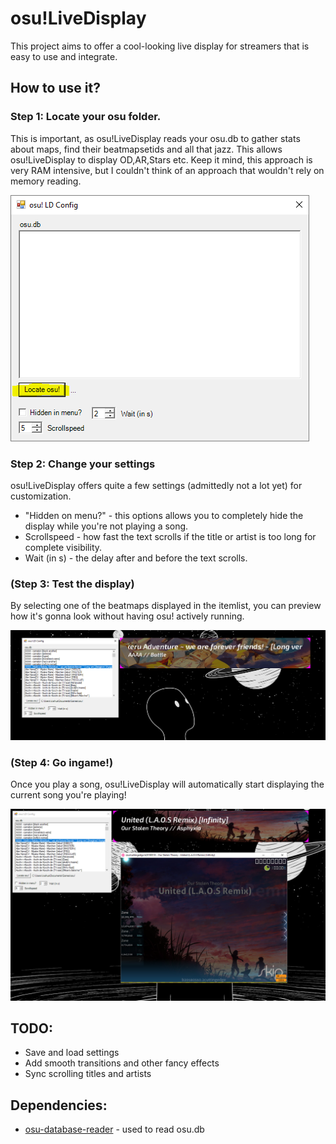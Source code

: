 # osu!LiveDisplay

This project aims to offer a cool-looking live display for streamers that is easy to use and integrate.

## How to use it?
### Step 1: Locate your osu folder.
This is important, as osu!LiveDisplay reads your osu.db to gather stats about maps, find their beatmapsetids and all that jazz.
This allows osu!LiveDisplay to display OD,AR,Stars etc. Keep it mind, this approach is very RAM intensive, but I couldn't think of an approach that wouldn't rely on memory reading.

![Screenshot of the settings GUI](https://raw.githubusercontent.com/JSichtig/osu-LiveDisplay/master/README/screenshot.PNG)

### Step 2: Change your settings
osu!LiveDisplay offers quite a few settings (admittedly not a lot yet) for customization.
* "Hidden on menu?" - this options allows you to completely hide the display while you're not playing a song.
* Scrollspeed - how fast the text scrolls if the title or artist is too long for complete visibility.
* Wait (in s) - the delay after and before the text scrolls.

### (Step 3: Test the display)
By selecting one of the beatmaps displayed in the itemlist, you can preview how it's gonna look without having osu! actively running.

![Screenshot of osu!LiveDisplay](https://raw.githubusercontent.com/JSichtig/osu-LiveDisplay/master/README/ScreenshotTest.PNG)

### (Step 4: Go ingame!)
Once you play a song, osu!LiveDisplay will automatically start displaying the current song you're playing!


![Screenshot of osu!LiveDisplay while ingame](https://raw.githubusercontent.com/JSichtig/osu-LiveDisplay/master/README/ScreenShotIngame.PNG)

## TODO:
* Save and load settings
* Add smooth transitions and other fancy effects
* Sync scrolling titles and artists

## Dependencies:
* [osu-database-reader](https://github.com/HoLLy-HaCKeR/osu-database-reader) - used to read osu.db
